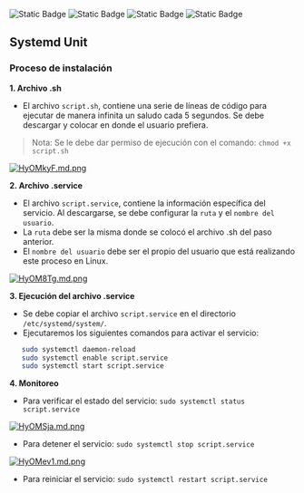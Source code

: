 ![Static Badge](https://img.shields.io/badge/Actividad_%234-green)
![Static Badge](https://img.shields.io/badge/SO1_Secci%C3%B3n_N-2S23-blue)
![Static Badge](https://img.shields.io/badge/Carnet-201908075-red)      ![Static Badge](https://img.shields.io/badge/Estudiante-Juan_José_López_Pérez-red)


## **Systemd Unit**

### Proceso de instalación 

**1. Archivo .sh**
- El archivo `script.sh`, contiene una serie de líneas de código para ejecutar de manera infinita un saludo cada 5 segundos. Se debe descargar y colocar en donde el usuario prefiera.

> Nota: Se le debe dar permiso de ejecución con el comando: `chmod +x script.sh`

[![HyOMkyF.md.png](https://iili.io/HyOMkyF.md.png)](https://freeimage.host/i/HyOMkyF)

**2. Archivo .service**
- El archivo `script.service`, contiene la información específica del servicio. Al descargarse, se debe configurar la `ruta` y el `nombre del usuario`.
- La `ruta` debe ser la misma donde se colocó el archivo .sh del paso anterior.
- El `nombre del usuario` debe ser el propio del usuario que está realizando este proceso en Linux.

[![HyOM8Tg.md.png](https://iili.io/HyOM8Tg.md.png)](https://freeimage.host/i/HyOM8Tg)

**3. Ejecución del archivo .service**
- Se debe copiar el archivo `script.service` en el directorio `/etc/systemd/system/`.
- Ejecutaremos los siguientes comandos para activar el servicio:

```bash
   sudo systemctl daemon-reload
   sudo systemctl enable script.service
   sudo systemctl start script.service
```

**4. Monitoreo**
- Para verificar el estado del servicio: `sudo systemctl status script.service`

[![HyOMSja.md.png](https://iili.io/HyOMSja.md.png)](https://freeimage.host/i/HyOMSja)

- Para detener el servicio: `sudo systemctl stop script.service`

[![HyOMev1.md.png](https://iili.io/HyOMev1.md.png)](https://freeimage.host/i/HyOMev1)

- Para reiniciar el servicio: `sudo systemctl restart script.service`

